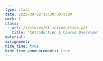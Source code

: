 ```yaml
---
type: class
date: 2025-09-02T10:30:00+9:00
week: 1
class:
 - url: /lectures/01-introduction.pdf
   title: 'Introduction & Course Overview'
material:
assignment:
hide_time: true
hide_from_announcements: true
---
```


